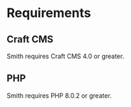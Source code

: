 # Requirements

## Craft CMS
Smith requires Craft CMS 4.0 or greater.

## PHP
Smith requires PHP 8.0.2 or greater.
